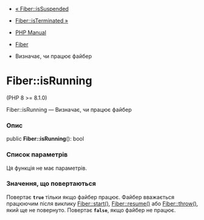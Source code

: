 - [« Fiber::isSuspended](fiber.issuspended.md)
- [Fiber::isTerminated »](fiber.isterminated.md)

- [PHP Manual](index.md)
- [Fiber](class.fiber.md)
- Визначає, чи працює файбер

# Fiber::isRunning

(PHP 8 \>= 8.1.0)

Fiber::isRunning — Визначає, чи працює файбер

### Опис

public **Fiber::isRunning**(): bool

### Список параметрів

Ця функція не має параметрів.

### Значення, що повертаються

Повертає **`true`** тільки якщо файбер працює. Файбер вважається
працюючим після виклику [Fiber::start()](fiber.start.md),
[Fiber::resume()](fiber.resume.md) або
[Fiber::throw()](fiber.throw.md), який ще не повернуто.
Повертає **`false`**, якщо файбер не працює.
